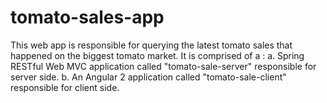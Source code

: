 # tomato-sales-app

This web app is responsible for querying the latest tomato sales that happened on the biggest tomato market.
It is comprised of a :
a. Spring RESTful Web MVC application called "tomato-sale-server" responsible for server side.
b. An Angular 2 application called "tomato-sale-client" responsible for client side.
